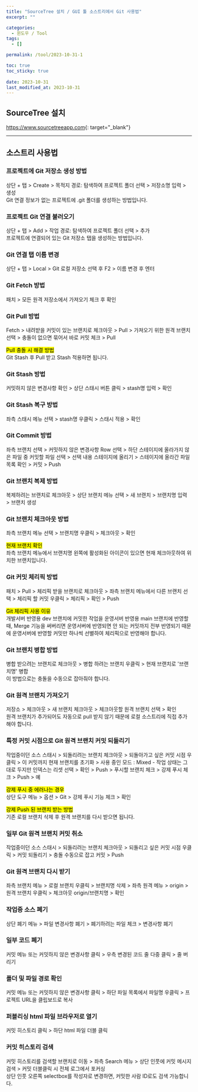 ```yaml
---
title: "SourceTree 설치 / GUI 툴 소스트리에서 Git 사용법"
excerpt: ""

categories:
  - 윈도우 / Tool
tags:
  - []

permalink: /tool/2023-10-31-1

toc: true
toc_sticky: true
 
date: 2023-10-31
last_modified_at: 2023-10-31
---
```


## SourceTree 설치

<https://www.sourcetreeapp.com>{: target="_blank"}

---

## 소스트리 사용법

### 프로젝트에 Git 저장소 생성 방법
상단 + 탭 > Create > 목적지 경로: 탐색하여 프로젝트 폴더 선택 > 저장소명 입력 > 생성  
Git 연결 정보가 없는 프로젝트에 .git 폴더를 생성하는 방법입니다.

### 프로젝트 Git 연결 불러오기
상단 + 탭 > Add > 작업 경로: 탐색하여 프로젝트 폴더 선택 > 추가  
프로젝트에 연결되어 있는 Git 저장소 탭을 생성하는 방법입니다.

### Git 연결 탭 이름 변경
상단 + 탭 > Local > Git 로컬 저장소 선택 후 F2 > 이름 변경 후 엔터

### Git Fetch 방법
패치 > 모든 원격 저장소에서 가져오기 체크 후 확인

### Git Pull 방법
Fetch > 내려받을 커밋이 있는 브랜치로 체크아웃 > Pull > 가져오기 위한 원격 브랜치 선택 > 충돌이 없으면 묶어서 바로 커밋 체크 > Pull

<mark>Pull 충돌 시 해결 방법</mark>  
Git Stash 후 Pull 받고 Stash 적용하면 됩니다.

### Git Stash 방법
커밋하지 않은 변경사항 확인 > 상단 스태시 버튼 클릭 > stash명 입력 > 확인

### Git Stash 복구 방법
좌측 스태시 메뉴 선택 > stash명 우클릭 > 스태시 적용 > 확인

### Git Commit 방법
좌측 브랜치 선택 > 커밋하지 않은 변경사항 Row 선택 > 하단 스테이지에 올라가지 않은 파일 중 커밋할 파일 선택 > 선택 내용 스테이지에 올리기 > 스테이지에 올라간 파일 목록 확인 > 커밋 > Push

### Git 브랜치 복제 방법
복제하려는 브랜치로 체크아웃 > 상단 브랜치 메뉴 선택 > 새 브랜치 > 브랜치명 입력 > 브랜치 생성

### Git 브랜치 체크아웃 방법
좌측 브랜치 메뉴 선택 > 브랜치명 우클릭 > 체크아웃 > 확인

<mark>현재 브랜치 확인</mark>  
좌측 브랜치 메뉴에서 브랜치명 왼쪽에 활성화된 아이콘이 있으면 현재 체크아웃하여 위치한 브랜치입니다.

### Git 커밋 체리픽 방법
패치 > Pull > 체리픽 받을 브랜치로 체크아웃 > 좌측 브랜치 메뉴에서 다른 브랜치 선택 > 체리픽 할 커밋 우클릭 > 체리픽 > 확인 > Push

<mark>Git 체리픽 사용 이유</mark>  
개발서버 반영용 dev 브랜치에 커밋한 작업을 운영서버 반영용 main 브랜치에 반영할 때, Merge 기능을 써버리면 운영서버에 반영되면 안 되는 커밋까지 전부 반영되기 때문에 운영서버에 반영할 커밋만 하나씩 선별하여 체리픽으로 반영해야 합니다.

### Git 브랜치 병합 방법
병합 받으려는 브랜치로 체크아웃 > 병합 하려는 브랜치 우클릭 > 현재 브랜치로 '브랜치명' 병합  
이 방법으로는 충돌을 수동으로 잡아줘야 합니다.

### Git 원격 브랜치 가져오기
저장소 > 체크아웃 > 새 브랜치 체크아웃 > 체크아웃할 원격 브랜치 선택 > 확인  
원격 브랜치가 추가되어도 자동으로 pull 받지 않기 때문에 로컬 소스트리에 직접 추가해야 합니다.

### 특정 커밋 시점으로 Git 원격 브랜치 커밋 되돌리기
작업중이던 소스 스태시 > 되돌리려는 브랜치 체크아웃 > 되돌아가고 싶은 커밋 시점 우클릭 > 이 커밋까지 현재 브랜치를 초기화 > 사용 중인 모드 : Mixed - 작업 상태는 그대로 두지만 인덱스는 리셋 선택 > 확인 >  Push > 푸시할 브랜치 체크 > 강제 푸시 체크 > Push > 예

<mark>강제 푸시 중 에러나는 경우</mark>  
상단 도구 메뉴 > 옵션 > Git > 강제 푸시 기능 체크 > 확인

<mark>강제 Push 된 브랜치 받는 방법</mark>  
기존 로컬 브랜치 삭제 후 원격 브랜치를 다시 받으면 됩니다.

### 일부 Git 원격 브랜치 커밋 취소
작업중이던 소스 스태시 > 되돌리려는 브랜치 체크아웃 > 되돌리고 싶은 커밋 시점 우클릭 > 커밋 되돌리기 > 충돌 수동으로 잡고 커밋 > Push

### Git 원격 브랜치 다시 받기
좌측 브랜치 메뉴 > 로컬 브랜치 우클릭 > 브랜치명 삭제 > 좌측 원격 메뉴 > origin > 원격 브랜치 우클릭 > 체크아웃 origin/브랜치명 > 확인

### 작업중 소스 폐기
상단 폐기 메뉴 > 파일 변경사항 폐기 > 폐기하려는 파일 체크 > 변경사항 폐기

### 일부 코드 폐기
커밋 메뉴 또는 커밋하지 않은 변경사항 클릭 > 우측 변경된 코드 줄 다중 클릭 > 줄 버리기

### 폴더 및 파일 경로 확인
커밋 메뉴 또는 커밋하지 않은 변경사항 클릭 > 하단 파일 목록에서 파일명 우클릭 > 프로젝트 URL을 클립보드로 복사

### 퍼블리싱 html 파일 브라우저로 열기
커밋 히스토리 클릭 > 하단 html 파일 더블 클릭

### 커밋 히스토리 검색
커밋 히스토리를 검색할 브랜치로 이동 > 좌측 Search 메뉴 > 상단 인풋에 커밋 메시지 검색 > 커밋 더블클릭 시 전체 로그에서 포커싱  
상단 인풋 오른쪽 selectbox를 작성자로 변경하면, 커밋한 사람 ID로도 검색 가능합니다.